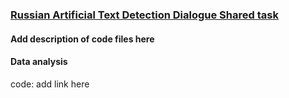 ### [Russian Artificial Text Detection Dialogue Shared task](https://www.kaggle.com/c/ruatd-2022-bi/)
#### Add description of code files here
#### Data analysis
code: add link here

